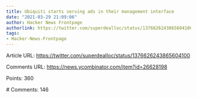 ```yaml
---
title: Ubiquiti starts serving ads in their management interface
date: "2021-03-29 21:09:06"
author: Hacker News Frontpage
authorlink: https://twitter.com/superdealloc/status/1376626243865604100
tags:
- Hacker-News-Frontpage
---
```


<p>Article URL: <a href="https://twitter.com/superdealloc/status/1376626243865604100">https://twitter.com/superdealloc/status/1376626243865604100</a></p>
<p>Comments URL: <a href="https://news.ycombinator.com/item?id=26628198">https://news.ycombinator.com/item?id=26628198</a></p>
<p>Points: 360</p>
<p># Comments: 146</p>
